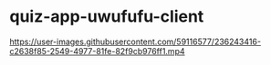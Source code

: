 ﻿# quiz-app-uwufufu-client
 
https://user-images.githubusercontent.com/59116577/236243416-c2638f85-2549-4977-81fe-82f9cb976ff1.mp4

